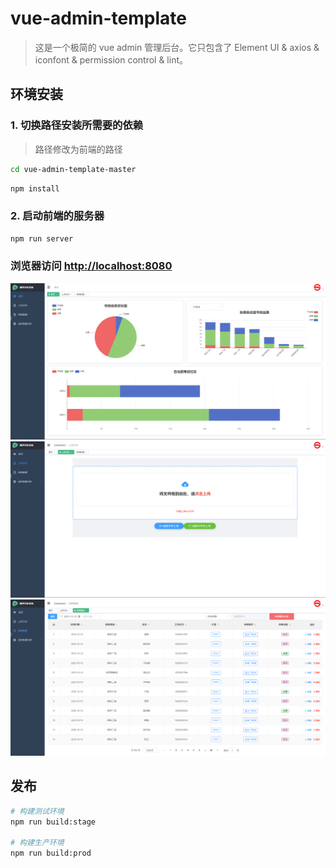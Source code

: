 # vue-admin-template

> 这是一个极简的 vue admin 管理后台。它只包含了 Element UI & axios & iconfont & permission control & lint。

## 环境安装

### 1. 切换路径安装所需要的依赖

> 路径修改为前端的路径

```bash
cd vue-admin-template-master
```

```bash
npm install
```

### 2. 启动前端的服务器
```bash
npm run server
```

### 浏览器访问 [http://localhost:8080](http://localhost:8080)
![alt text](dashbord.png)
![alt text](upload.png)
![alt text](table.png)

## 发布

```bash
# 构建测试环境
npm run build:stage

# 构建生产环境
npm run build:prod
```
